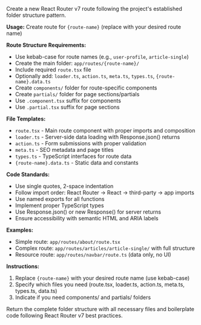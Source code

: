 Create a new React Router v7 route following the project's established folder structure pattern.

**Usage:** Create route for `{route-name}` (replace with your desired route name) 

**Route Structure Requirements:**
- Use kebab-case for route names (e.g., `user-profile`, `article-single`)
- Create the main folder: `app/routes/{route-name}/`
- Include required `route.tsx` file
- Optionally add: `loader.ts`, `action.ts`, `meta.ts`, `types.ts`, `{route-name}.data.ts`
- Create `components/` folder for route-specific components
- Create `partials/` folder for page sections/partials
- Use `.component.tsx` suffix for components
- Use `.partial.tsx` suffix for page sections

**File Templates:**
- `route.tsx` - Main route component with proper imports and composition
- `loader.ts` - Server-side data loading with Response.json() returns
- `action.ts` - Form submissions with proper validation
- `meta.ts` - SEO metadata and page titles
- `types.ts` - TypeScript interfaces for route data
- `{route-name}.data.ts` - Static data and constants

**Code Standards:**
- Use single quotes, 2-space indentation
- Follow import order: React Router → React → third-party → app imports
- Use named exports for all functions
- Implement proper TypeScript types
- Use Response.json() or new Response() for server returns
- Ensure accessibility with semantic HTML and ARIA labels

**Examples:**
- Simple route: `app/routes/about/route.tsx`
- Complex route: `app/routes/articles/article-single/` with full structure
- Resource route: `app/routes/navbar/route.ts` (data only, no UI)

**Instructions:**
1. Replace `{route-name}` with your desired route name (use kebab-case)
2. Specify which files you need (route.tsx, loader.ts, action.ts, meta.ts, types.ts, data.ts)
3. Indicate if you need components/ and partials/ folders

Return the complete folder structure with all necessary files and boilerplate code following React Router v7 best practices.
